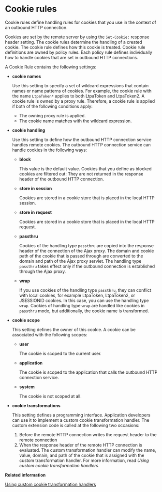 # Cookie rules

Cookie rules define handling rules for cookies that you use in the context of an outbound HTTP connection.

Cookies are set by the remote server by using the `Set-Cookie:` response header setting. The cookie rules determine the handling of a created cookie. The cookie rule defines how this cookie is treated. Cookie rule definitions are owned by policy rules. Each policy rule defines individually how to handle cookies that are set in outbound HTTP connections.

A Cookie Rule contains the following settings:

-   **cookie names**

    Use this setting to specify a set of wildcard expressions that contain names or name patterns of cookies. For example, the cookie rule with the name `LtpaToken*` applies to both LtpaToken and LtpaToken2. A cookie rule is owned by a proxy rule. Therefore, a cookie rule is applied if both of the following conditions apply:

    -   The owning proxy rule is applied.
    -   The cookie name matches with the wildcard expression.
-   **cookie handling**

    Use this setting to define how the outbound HTTP connection service handles remote cookies. The outbound HTTP connection service can handle cookies in the following ways:

    -   **block**

        This value is the default value. Cookies that you define as blocked cookies are filtered out: They are not returned in the response header of the outbound HTTP connection.

    -   **store in session**

        Cookies are stored in a cookie store that is placed in the local HTTP session.

    -   **store in request**

        Cookies are stored in a cookie store that is placed in the local HTTP request.

    -   **passthru**

        Cookies of the handling type `passthru` are copied into the response header of the connection of the Ajax proxy. The domain and cookie path of the cookie that is passed through are converted to the domain and path of the Ajax proxy servlet. The handling type `passthru` takes effect only if the outbound connection is established through the Ajax proxy.

    -   **wrap**

        If you use cookies of the handling type `passthru`, they can conflict with local cookies, for example LtpaToken, LtpaToken2, or JSESSIONID cookies. In this case, you can use the handling type `wrap`. Cookies of handling type `wrap` are handled like cookies in `passthru` mode, but additionally, the cookie name is transformed.

-   **cookie scope**

    This setting defines the owner of this cookie. A cookie can be associated with the following scopes:

    -   **user**

        The cookie is scoped to the current user.

    -   **application**

        The cookie is scoped to the application that calls the outbound HTTP connection service.

    -   **system**

        The cookie is not scoped at all.

-   **cookie transformations**

    This setting defines a programming interface. Application developers can use it to implement a custom cookie transformation handler. The custom extension code is called at the following two occasions:

    1.  Before the remote HTTP connection writes the request header to the remote connection
    2.  When the response header of the remote HTTP connection is evaluated.
    The custom transformation handler can modify the name, value, domain, and path of the cookie that is assigned with the custom transformation handler. For more information, read *Using custom cookie transformation handlers*.



**Related information**  


[Using custom cookie transformation handlers](../dev-portlet/outbhttp_cust_cookie_xform_hdlr.md)

